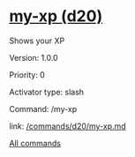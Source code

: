 # [my-xp (d20)](/commands/d20/my-xp.md)

Shows your XP

Version: 1.0.0

Priority: 0

Activator type: slash

Command: /my-xp

link: [/commands/d20/my-xp.md](/commands/d20/my-xp.md)



[All commands](/commands.md)
